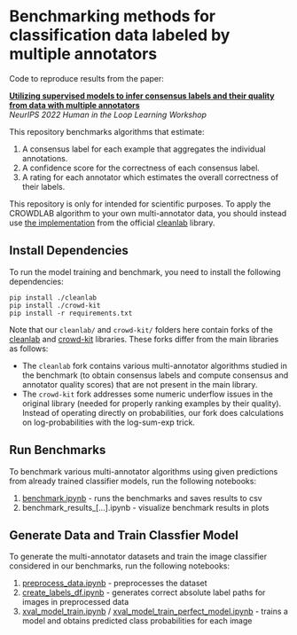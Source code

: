 # Benchmarking methods for classification data labeled by multiple annotators

Code to reproduce results from the paper:

**[Utilizing supervised models to infer consensus labels and their quality from data with multiple annotators](https://arxiv.org/abs/2210.06812)**  
*NeurIPS 2022 Human in the Loop Learning Workshop*

This repository benchmarks algorithms that estimate:
1. A consensus label for each example that aggregates the individual annotations.
2. A confidence score for the correctness of each consensus label.
3. A rating for each annotator which estimates the overall correctness of their labels.

This repository is only for intended for scientific purposes. 
To apply the CROWDLAB algorithm to your own multi-annotator data, you should instead use [the implementation](https://docs.cleanlab.ai/stable/tutorials/multiannotator.html) from the official [cleanlab](https://github.com/cleanlab/cleanlab) library.


## Install Dependencies

To run the model training and benchmark, you need to install the following dependencies:
```
pip install ./cleanlab
pip install ./crowd-kit
pip install -r requirements.txt
```

Note that our `cleanlab/` and `crowd-kit/` folders here contain forks of the [cleanlab](https://github.com/cleanlab/cleanlab) and [crowd-kit](https://github.com/Toloka/crowd-kit) libraries. These forks differ from the main libraries as follows:

- The `cleanlab` fork contains various multi-annotator algorithms studied in the benchmark (to obtain consensus labels and compute consensus and annotator quality scores) that are not present in the main library.
- The `crowd-kit` fork addresses some numeric underflow issues in the original library (needed for properly ranking examples by their quality). Instead of operating directly on probabilities, our fork does calculations on log-probabilities with the log-sum-exp trick.

## Run Benchmarks

To benchmark various multi-annotator algorithms using given predictions from already trained classifier models, run the following notebooks:

1. [benchmark.ipynb](2_benchmark.ipynb) - runs the benchmarks and saves results to csv
2. benchmark_results_[...].ipynb - visualize benchmark results in plots

## Generate Data and Train Classfier Model

To generate the multi-annotator datasets and train the image classifier considered in our benchmarks, run the following notebooks:

1. [preprocess_data.ipynb](0_preprocess_data.ipynb) - preprocesses the dataset
2. [create_labels_df.ipynb](0_create_labels_df.ipynb) - generates correct absolute label paths for images in preprocessed data
3. [xval_model_train.ipynb](1_xval_model_train.ipynb) /  [xval_model_train_perfect_model.ipynb](1_xval_model_train_perfect_model.ipynb) - trains a model and obtains predicted class probabilities for each image
